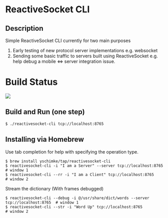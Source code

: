 # ReactiveSocket CLI

## Description

Simple ReactiveSocket CLI currently for two main purposes

1. Early testing of new protocol server implementations e.g. websocket
2. Sending some basic traffic to servers built using ReactiveSocket e.g. help debug a mobile <=> server integration issue. 

# Build Status

<a href='https://travis-ci.org/ReactiveSocket/reactivesocket-cli/builds'><img src='https://travis-ci.org/ReactiveSocket/reactivesocket-cli.svg?branch=master'></a> 


## Build and Run (one step)

```
$ ./reactivesocket-cli tcp://localhost:8765
```

## Installing via Homebrew

Use tab completion for help with specifying the operation type.

```
$ brew install yschimke/tap/reactivesocket-cli
$ reactivesocket-cli -i "I am a Server" --server tcp://localhost:8765  # window 1
$ reactivesocket-cli --rr -i "I am a Client" tcp://localhost:8765      # window 2
```

Stream the dictionary (With frames debugged)

```
$ reactivesocket-cli --debug -i @/usr/share/dict/words --server tcp://localhost:8765  # window 1
$ reactivesocket-cli --str -i "Word Up" tcp://localhost:8765                  # window 2
```

